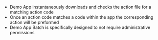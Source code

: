 - Demo App instantaneously downloads and checks the action file for a matching action code
- Once an action code matches a code within the app the corresponding action will be preformed
- Demo App Batch is specifically designed to not require administrative permissions